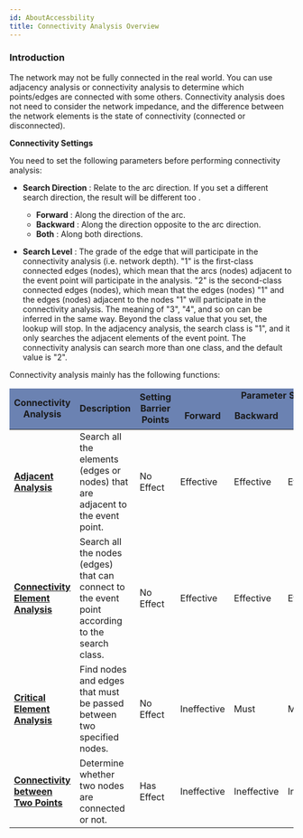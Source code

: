 ```yaml
---
id: AboutAccessbility
title: Connectivity Analysis Overview
---
```

### Introduction

The network may not be fully connected in the real world. You can use adjacency analysis or connectivity analysis to determine which points/edges are connected with some others. Connectivity analysis does not need to consider the network impedance, and the difference between the network elements is the state of connectivity (connected or disconnected).

**Connectivity Settings**

You need to set the following parameters before performing connectivity analysis:

* **Search Direction** : Relate to the arc direction. If you set a different search direction, the result will be different too . 
  * **Forward** : Along the direction of the arc.
  * **Backward** : Along the direction opposite to the arc direction.
  * **Both** : Along both directions.

* **Search Level** : The grade of the edge that will participate in the connectivity analysis (i.e. network depth). "1" is the first-class connected edges (nodes), which mean that the arcs (nodes) adjacent to the event point will participate in the analysis. "2" is the second-class connected edges (nodes), which mean that the edges (nodes) "1" and the edges (nodes) adjacent to the nodes "1" will participate in the connectivity analysis. The meaning of "3", "4", and so on can be inferred in the same way. Beyond the class value that you set, the lookup will stop. In the adjacency analysis, the search class is "1", and it only searches the adjacent elements of the event point. The connectivity analysis can search more than one class, and the default value is "2".

Connectivity analysis mainly has the following functions:

<table class="normaltable" width="90%">
<thead bgcolor="#6B82B2">
<tr>
<td rowspan="2" width="15%"><div align="center"><strong>Connectivity Analysis</strong></div></td>
<td rowspan="2" width="30%"><div align="center"><strong>Description</strong></div></td>
<td rowspan="2" width="10%"><div align="center"><strong>Setting Barrier Points</strong></div></td>
<td colspan="4" width="50%"><div align="center"><strong>Parameter Settings</strong></div></td>
</tr>
<tr >
<td><div align="center"><strong>Forward</strong></div></td>
<td><div align="center"><strong>Backward</strong></div></td>
<td><div align="center"><strong>Both</strong></div></td>
<td><div align="center"><strong>Search Class</strong></div></td>
</tr>
</thead>
<tr>
<td><a href="AdjoinAnalyst"><strong>Adjacent Analysis</strong></a></td>
<td><div>Search all the elements (edges or nodes) that are adjacent to the event point.</div></td>
<td><div>No Effect</div></td>
<td><div>Effective </div></td>
<td><div>Effective</div></td>
<td><div>Effective</div></td>
<td><div>The default value is &quot;1&quot; which cannot be changed.</div></td>
</tr>
<tr>
<td><a href="AccessibilityAnalyst"><strong>Connectivity Element Analysis</strong></a></td>
<td><div>Search all the nodes (edges) that can connect to the event point according to the search class.</div></td>
<td><div>No Effect</div></td>
<td><div>Effective</div></td>
<td><div>Effective</div></td>
<td><div>Effective</div></td>
<td><div>The default value is &quot;2&quot; which can be changed.</div></td>
</tr>
<tr>
<td><a href="CriticalAnalyst"><strong>Critical Element Analysis</strong></a></td>
<td><div>Find nodes and edges that must be passed between two specified nodes.</div></td>
<td><div>No Effect</div></td>
<td><div>Ineffective</div></td>
<td><div>Must</div></td>
<td><div>Must</div></td>
<td><div>Ineffective</div></td>
</tr>
<tr>
<td><a href="ConnectedAnalyst"><strong>Connectivity between Two Points</strong></a></td>
<td><div>Determine whether two nodes are connected or not.</div></td>
<td><div>Has Effect</div></td>
<td><div>Ineffective</div></td>
<td><div>Ineffective</div></td>
<td><div>Ineffective</div></td>
<td><div>Ineffective</div></td>
</tr>
</table>